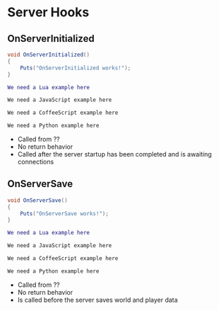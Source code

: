 # Server Hooks

## OnServerInitialized

``` csharp
void OnServerInitialized()
{
    Puts("OnServerInitialized works!");
}
```

``` lua
We need a Lua example here
```

``` javascript
We need a JavaScript example here
```

``` coffeescript
We need a CoffeeScript example here
```

``` python
We need a Python example here
```

 * Called from ??
 * No return behavior
 * Called after the server startup has been completed and is awaiting connections

## OnServerSave

``` csharp
void OnServerSave()
{
    Puts("OnServerSave works!");
}
```

``` lua
We need a Lua example here
```

``` javascript
We need a JavaScript example here
```

``` coffeescript
We need a CoffeeScript example here
```

``` python
We need a Python example here
```

 * Called from ??
 * No return behavior
 * Is called before the server saves world and player data
